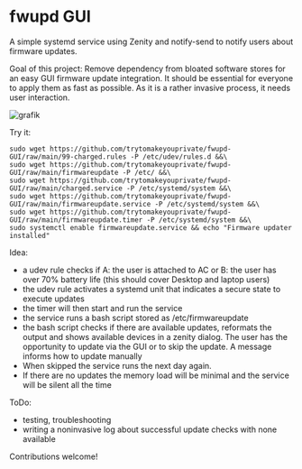 # fwupd GUI
A simple systemd service using Zenity and notify-send to notify users about firmware updates.

Goal of this project: Remove dependency from bloated software stores for an easy GUI firmware update integration. It should be essential for everyone to apply them as fast as possible. As it is a rather invasive process, it needs user interaction.

![grafik](https://github.com/trytomakeyouprivate/fwupd-GUI/assets/113100745/9583d325-3afb-44da-92e6-7c3a7d1cf48d)

Try it:

```
sudo wget https://github.com/trytomakeyouprivate/fwupd-GUI/raw/main/99-charged.rules -P /etc/udev/rules.d &&\
sudo wget https://github.com/trytomakeyouprivate/fwupd-GUI/raw/main/firmwareupdate -P /etc/ &&\
sudo wget https://github.com/trytomakeyouprivate/fwupd-GUI/raw/main/charged.service -P /etc/systemd/system &&\
sudo wget https://github.com/trytomakeyouprivate/fwupd-GUI/raw/main/firmwareupdate.service -P /etc/systemd/system &&\
sudo wget https://github.com/trytomakeyouprivate/fwupd-GUI/raw/main/firmwareupdate.timer -P /etc/systemd/system &&\
sudo systemctl enable firmwareupdate.service && echo "Firmware updater installed"
```

Idea:

- a udev rule checks if A: the user is attached to AC or B: the user has over 70% battery life (this should cover Desktop and laptop users)
- the udev rule activates a systemd unit that indicates a secure state to execute updates
- the timer will then start and run the service
- the service runs a bash script stored as /etc/firmwareupdate
- the bash script checks if there are available updates, reformats the output and shows available devices in a zenity dialog. The user has the opportunity to update via the GUI or to skip the update. A message informs how to update manually
- When skipped the service runs the next day again. 
- If there are no updates the memory load will be minimal and the service will be silent all the time


ToDo:

- testing, troubleshooting
- writing a noninvasive log about successful update checks with none available

Contributions welcome!
